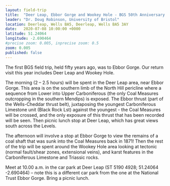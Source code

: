 ```yaml
---
layout: field-trip
title:  "Deer Leap, Ebbor Gorge and Wookey Hole - BGS 50th Anniversary Celebration"
leader: "Dr. Doug Robinson, University of Bristol"
location: Deerleap, Wells BA5, Deerleap, Wells BA5 3AY
date:   2020-07-08 10:00:00 +0000
latitude: 51.24064
longitude: -2.690464
#precise zoom: 0.005, inprecise zoom: 0.5
zoom: 0.005
published: false
---
```

The first BGS field trip, held fifty years ago, was to Ebbor Gorge. Our return visit this year includes Deer Leap and Wookey Hole.

The morning (2 – 2.5 hours) will be spent in the Deer Leap area, near Ebbor Gorge. This area is on the southern limb of the North Hill pericline where a sequence from Lower into Upper Carboniferous (the only Coal Measures outcropping in the southern Mendips) is exposed. The Ebbor thrust (part of the Wells-Cheddar thrust belt), juxtaposing the youngest Carboniferous Limestone unit (Black Rock Lst) against the youngest - the Coal Measures will be crossed, and the only exposure of this thrust that has been recorded will be seen. Then picnic lunch stop at Deer Leap, which has great views south across the Levels.

The afternoon will involve a stop at Ebbor Gorge to view the remains of a coal shaft that was sunk into the Coal Measures back in 1871! Then the rest of the trip will be spent around the Wookey Hole area looking at tectonic (normal fault/shear zones, extensional veins), and karst features in the Carboniferous Limestone and Triassic rocks.

Meet at 10.00 a.m. in the car park at Deer Leap (ST 5190 4928; 51.24064 -2.690464) – note this is a different car park from the one at the National Trust Ebbor Gorge. Bring a picnic lunch.